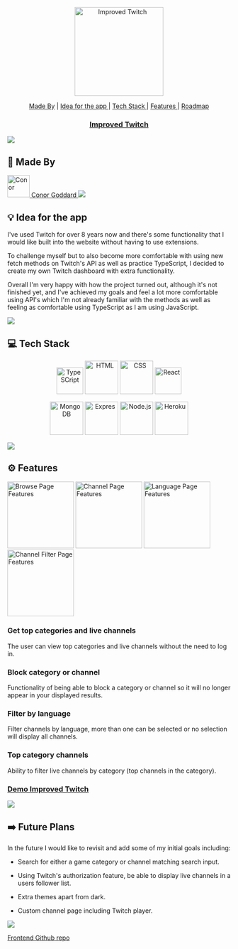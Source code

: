 <a href="https://improved-twitch.netlify.app/directory/categories">
<p align="center"><img src="https://puu.sh/Jpjkl/2b9ae89b93.png" alt="Improved Twitch" width="200"/></p>
</a>

<p align="center">
<a href="#-made-by">Made By</a> |
<a href="#-idea-for-the-app"> Idea for the app </a> |
<a href="#-tech-stack"> Tech Stack </a> |
<a href="#%EF%B8%8F-features"> Features </a> |
<a href="#%EF%B8%8F-future-plans"> Roadmap </a>
</p>

<h3 align="center">
<a href="https://improved-twitch.netlify.app/directory/categories">Improved Twitch</a> 
</h3>

<img src="https://raw.githubusercontent.com/andreasbm/readme/master/assets/lines/rainbow.png"/>

## 👋 Made By

<a href="https://github.com/ConorG1247">
<img src="https://images.weserv.nl/?url=https://avatars.githubusercontent.com/u/102623019?v=4v=4&h=300&w=300&fit=cover&mask=circle&maxage=7d" alt="Conor" title="Conor Goddard" height="50"/> Conor Goddard
<a/>

<img src="https://raw.githubusercontent.com/andreasbm/readme/master/assets/lines/rainbow.png"/>

## 💡 Idea for the app

I've used Twitch for over 8 years now and there's some functionality that I would like built into the website without having to use extensions.

To challenge myself but to also become more comfortable with using new fetch methods on Twitch's API as well as practice TypeScript, I decided to create my own Twitch dashboard with extra functionality.

Overall I'm very happy with how the project turned out, although it's not finished yet, and I've achieved my goals and feel a lot more comfortable using API's which I'm not already familiar with the methods as well as feeling as comfortable using TypeScript as I am using JavaScript.

<img src="https://raw.githubusercontent.com/andreasbm/readme/master/assets/lines/rainbow.png"/>

## 💻 Tech Stack

<p align="center">

<img src="https://seeklogo.com/images/T/typescript-logo-B29A3F462D-seeklogo.com.png" alt="TypeSCript" title="TypeSript" height="60"/>
<img src="https://seeklogo.com/images/H/html5-logo-EF92D240D7-seeklogo.com.png" alt="HTML" title="HTML" height="75"/>
<img src="https://seeklogo.com/images/C/css3-logo-8724075274-seeklogo.com.png" alt="CSS" title="CSS" height="75"/>
<img src="https://seeklogo.com/images/R/react-logo-7B3CE81517-seeklogo.com.png" alt="React" title="React" height="60"/>
</p>

<p align="center">
<img src="https://infinapps.com/wp-content/uploads/2018/10/mongodb-logo.png" alt="MongoDB" title="MongoDB" height="75"/>
<img src="https://assets.website-files.com/61ca3f775a79ec5f87fcf937/6202fcdee5ee8636a145a41b_1234.png" alt="Expres" title="Express" width="75"/>
<img src="https://seeklogo.com/images/N/nodejs-logo-FBE122E377-seeklogo.com.png" alt="Node.js" title="Node.js" height="75"/>
<img src="https://seeklogo.com/images/H/heroku-logo-B774A78667-seeklogo.com.png" alt="Heroku" title="Heroku" height="75"/>
</p>

<img src="https://raw.githubusercontent.com/andreasbm/readme/master/assets/lines/rainbow.png"/>
  
 ## ⚙️ Features 
 
 <p>
 <img src="https://puu.sh/JpjeR/d87f3e2666.png" alt="Browse Page Features" title="Landing Page Features" width="150"/>
 <img src="https://puu.sh/Jpjgd/ceeb963a48.png" alt="Channel Page Features" title="Landing Page Features" width="150"/>
 <img src="https://puu.sh/JpjgG/c3d237a1b6.png" alt="Language Page Features" title="Landing Page Features" width="150"/>
 <img src="https://puu.sh/JpjgM/9045cc70a8.png" alt="Channel Filter Page Features" title="Landing Page Features" width="150"/>
 </p>

### Get top categories and live channels

The user can view top categories and live channels without the need to log in.

### Block category or channel

Functionality of being able to block a category or channel so it will no longer appear in your displayed results.

### Filter by language

Filter channels by language, more than one can be selected or no selection will display all channels.

### Top category channels

Ability to filter live channels by category (top channels in the category).

### <a href="https://improved-twitch.netlify.app/directory/categories">Demo Improved Twitch</a>

 <img src="https://raw.githubusercontent.com/andreasbm/readme/master/assets/lines/rainbow.png"/>

## ➡️ Future Plans

In the future I would like to revisit and add some of my initial goals including:

- Search for either a game category or channel matching search input.

- Using Twitch's authorization feature, be able to display live channels in a users follower list.

- Extra themes apart from dark.

- Custom channel page including Twitch player.

<img src="https://raw.githubusercontent.com/andreasbm/readme/master/assets/lines/rainbow.png"/>

[Frontend Github repo](https://github.com/ConorG1247/TwitchDashboard)
